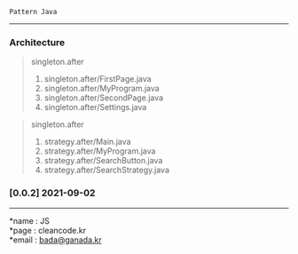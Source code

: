 ```
Pattern Java
```
---
### Architecture
>singleton.after
>1. singleton.after/FirstPage.java
>2. singleton.after/MyProgram.java
>3. singleton.after/SecondPage.java
>4. singleton.after/Settings.java

>singleton.after
>1. strategy.after/Main.java
>2. strategy.after/MyProgram.java
>3. strategy.after/SearchButton.java
>4. strategy.after/SearchStrategy.java

### [0.0.2] 2021-09-02

---
*name : JS  
*page : cleancode.kr    
*email : bada@ganada.kr